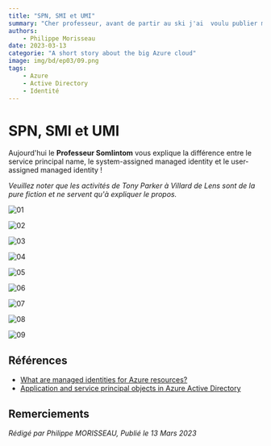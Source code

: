 ```yaml
---
title: "SPN, SMI et UMI"
summary: "Cher professeur, avant de partir au ski j'ai  voulu publier mon application web. Mais on m'a dit que ce n'était pas conforme. On m'a dit que je devais utiliser un SPN, une SMI ou une UMI. Mais c'est quoi ces trucs ?"
authors:
    - Philippe Morisseau
date: 2023-03-13
categorie: "A short story about the big Azure cloud"
image: img/bd/ep03/09.png
tags:
    - Azure
    - Active Directory
    - Identité
---
```


# SPN, SMI et UMI

Aujourd'hui le **Professeur Somlintom** vous explique la différence entre le service principal name, le system-assigned managed identity et le user-assigned managed identity !

*Veuillez noter que les activités de Tony Parker à Villard de Lens sont de la pure fiction et ne servent qu'à expliquer le propos.*

![01](../../img/bd/ep03/01.png)

![02](../../img/bd/ep03/02.png)

![03](../../img/bd/ep03/03.png)

![04](../../img/bd/ep03/04.png)

![05](../../img/bd/ep03/05.png)

![06](../../img/bd/ep03/06.png)

![07](../../img/bd/ep03/07.png)

![08](../../img/bd/ep03/08.png)

![09](../../img/bd/ep03/09.png)


## Références

- [What are managed identities for Azure resources?](https://learn.microsoft.com/en-us/azure/active-directory/managed-identities-azure-resources/overview?WT.mc_id=AZ-MVP-5004832)
- [Application and service principal objects in Azure Active Directory](https://learn.microsoft.com/en-us/azure/active-directory/develop/app-objects-and-service-principals?WT.mc_id=AZ-MVP-5004832)

## Remerciements


_Rédigé par Philippe MORISSEAU, Publié le 13 Mars 2023_